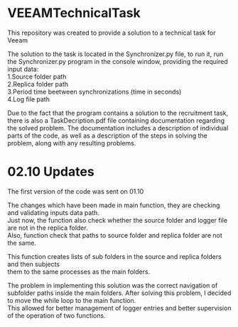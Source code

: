 # VEEAMTechnicalTask

This repository was created to provide a solution to a technical task for Veeam

The solution to the task is located in the Synchronizer.py file, to run it, run the Synchronizer.py program in the console window, providing the required input data:  
    1.Source folder path  
    2.Replica folder path  
    3.Period time beetween synchronizations (time in seconds)  
    4.Log file path  
  
Due to the fact that the program contains a solution to the recruitment task, there is also a TaskDecription.pdf file containing documentation regarding the solved problem. The documentation includes a description of individual parts of the code, as well as a description of the steps in solving the problem, along with any resulting problems.

# 02.10 Updates  

The first version of the code was sent on 01.10  

The changes which have been made in main function, they are checking and validating inputs data path.  
Just now, the function also check whether the source folder and logger file are not in the replica folder.  
Also, function check that paths to source folder and replica folder are not the same.  

This function creates lists of sub folders in the source and replica folders and then subjects  
them to the same processes as the main folders.  


The problem in implementing this solution was the correct navigation of subfolder paths inside the main folders.
After solving this problem, I decided to move the while loop to the main function.   
This allowed for better management of logger entries and better supervision of the operation of two functions.
